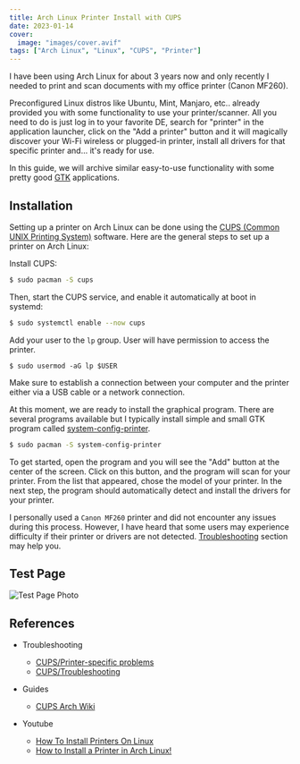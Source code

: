 ```yaml
---
title: Arch Linux Printer Install with CUPS
date: 2023-01-14
cover:
  image: "images/cover.avif"
tags: ["Arch Linux", "Linux", "CUPS", "Printer"]
---
```


I have been using Arch Linux for about 3 years now and only recently I needed to print and scan documents with my office printer (Canon MF260).

Preconfigured Linux distros like Ubuntu, Mint, Manjaro, etc.. already provided you with some functionality to use your printer/scanner.
All you need to do is just log in to your favorite DE, search for "printer" in the application launcher, click on the "Add a printer" button and it will magically discover your Wi-Fi wireless or plugged-in printer, install all drivers for that specific printer and... it's ready for use.

In this guide, we will archive similar easy-to-use functionality with some pretty good [GTK](https://wiki.archlinux.org/title/GTK) applications.

## Installation

Setting up a printer on Arch Linux can be done using the [CUPS (Common UNIX Printing System)](https://openprinting.github.io/cups/) software.
Here are the general steps to set up a printer on Arch Linux:

Install CUPS:

```bash
$ sudo pacman -S cups
```

Then, start the CUPS service, and enable it automatically at boot in systemd:

```bash
$ sudo systemctl enable --now cups
```

Add your user to the `lp` group.
User will have permission to access the printer.

```
$ sudo usermod -aG lp $USER
```

Make sure to establish a connection between your computer and the printer either via a USB cable or a network connection.

At this moment, we are ready to install the graphical program.
There are several programs available but I typically install simple and small GTK program called [system-config-printer](https://github.com/OpenPrinting/system-config-printer).

```bash
$ sudo pacman -S system-config-printer
```

To get started, open the program and you will see the "Add" button at the center of the screen.
Click on this button, and the program will scan for your printer.
From the list that appeared, chose the model of your printer.
In the next step, the program should automatically detect and install the drivers for your printer.

I personally used a `Canon MF260` printer and did not encounter any issues during this process.
However, I have heard that some users may experience difficulty if their printer or drivers are not detected.
[Troubleshooting](#references) section may help you.

## Test Page

![Test Page Photo](images/test-page.avif)

## References

- Troubleshooting

  - [CUPS/Printer-specific problems](https://wiki.archlinux.org/title/CUPS/Printer-specific_problems)
  - [CUPS/Troubleshooting](https://wiki.archlinux.org/title/CUPS/Troubleshooting)

- Guides

  - [CUPS Arch Wiki](https://wiki.archlinux.org/title/CUPS)

- Youtube
  - [How To Install Printers On Linux](https://www.youtube.com/watch?v=jnmCbEWNV1w)
  - [How to Install a Printer in Arch Linux!](https://www.youtube.com/watch?v=utK889gYAmM)
